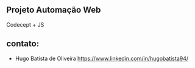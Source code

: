 ## Projeto Automação Web
Codecept + JS
## contato:
- Hugo Batista de Oliveira
  https://www.linkedin.com/in/hugobatista94/
